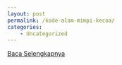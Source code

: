 ```yaml
---
layout: post
permalink: /kode-alam-mimpi-kecoa/
categories:
    - Uncategorized
---
```


[Baca Selengkapnya](/06)